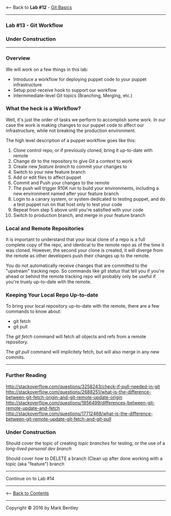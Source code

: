 <-- Back to **Lab #12** - [Git Basics](12-Git-Basics.md#lab-12)

---

### **Lab #13** - Git Workflow

### Under Construction

---

### Overview

We will work on a few things in this lab:

- Introduce a workflow for deploying puppet code to your puppet infrastructure
- Setup post-receive hook to support our workflow
- Intermmediate-level Git topics (Branching, Merging, etc.)

### What the heck is a Workflow?

Well, it's just the order of tasks we perform to accomplish some work.  In our
case the work is making changes to our puppet code to affect our infrastructure,
while not breaking the production environment.

The high level description of a puppet workflow goes like this:

1.  Clone control repo, or if previously cloned, bring it up-to-date with remote
2.  Change dir to the repository to give Git a context to work
3.  Create new *feature branch* to commit your changes to
4.  Switch to your new feature branch
5.  Add or edit files to affect puppet
6.  Commit and Push your changes to the remote
7.  The push will trigger R10K run to build your environments, including a new environment named after your feature branch
8.  Login to a canary system, or system dedicated to testing puppet, and do a test puppet run on that host only to test your code
9.  Repeat from step 5 above until you're satisfied with your code
10. Switch to production branch, and merge in your feature branch


### Local and Remote Repositories

It is important to understand that your local clone of a repo is a full
complete copy of the repo, and identical to the remote repo as of the time
it was cloned.  However, the second your clone is created, it will diverge
from the remote as other developers push their changes up to the remote.

You do not automatically receive changes that are committed to the "upstream"
tracking repo.  So commands like *git status* that tell you if you're ahead
or behind the remote tracking repo will probably only be useful if you're
truely up-to-date with the remote.

### Keeping Your Local Repo Up-to-date

To bring your local repository up-to-date with the remote, there are a few commands to know about:

- git fetch
- git pull

The *git fetch* command will fetch all objects and refs from a remote repository.

The *git pull* command will implicitely fetch, but will also merge in any new commits.


---

### Further Reading

http://stackoverflow.com/questions/3258243/check-if-pull-needed-in-git
http://stackoverflow.com/questions/2688251/what-is-the-difference-between-git-fetch-origin-and-git-remote-update-origin
http://stackoverflow.com/questions/1856499/differences-between-git-remote-update-and-fetch
http://stackoverflow.com/questions/17712468/what-is-the-difference-between-git-remote-update-git-fetch-and-git-pull

### Under Construction

Should cover the topic of creating *topic branches* for testing, or the use of a *long-lived personal dev branch*

Should cover how to DELETE a branch (Clean up after done working with a topic (aka "feature") branch


---

Continue on to Lab #14

---

<-- [Back to Contents](/README.md)

---

Copyright © 2016 by Mark Bentley

